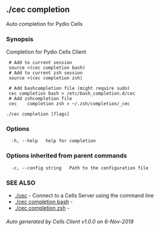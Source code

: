 ## ./cec completion

Auto completion for Pydio Cells

### Synopsis

Completion for Pydio Cells Client
	 
	 # Add to current session
	 source <(cec completion bash)
	 # Add to current zsh session
	 source <(cec completion zsh)
	 
	 # Add bashcompletion file (might require sudo)
	 cec completion bash > /etc/bash_completion.d/cec
	 # Add zshcompletion file
	 cec	completion zsh > ~/.zsh/completion/_cec
	 

```
./cec completion [flags]
```

### Options

```
  -h, --help   help for completion
```

### Options inherited from parent commands

```
  -c, --config string   Path to the configuration file
```

### SEE ALSO

* [./cec](./cec)	 - Connect to a Cells Server using the command line
* [./cec completion bash](./cec-completion-bash)	 - 
* [./cec completion zsh](./cec-completion-zsh)	 - 

###### Auto generated by Cells Client v1.0.0 on 6-Nov-2019
